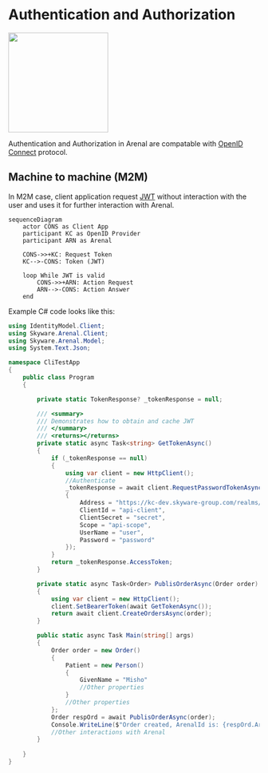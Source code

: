 # Authentication and Authorization

<img src="https://user-images.githubusercontent.com/10154711/224516759-74950b1c-4e18-431f-a867-89dfe80ee126.png" width=200px>

Authentication and Authorization in Arenal are compatable with [OpenID Connect](https://openid.net/connect/) protocol.

## Machine to machine (M2M)

In M2M case, client application request [JWT](https://jwt.io/) without interaction with the user and uses it for further interaction with Arenal.

```mermaid
sequenceDiagram
    actor CONS as Client App
    participant KC as OpenID Provider
    participant ARN as Arenal

    CONS->>+KC: Request Token
    KC-->-CONS: Token (JWT)

    loop While JWT is valid
        CONS->>+ARN: Action Request
        ARN-->-CONS: Action Answer
    end
```

Example C# code looks like this:

```c#
using IdentityModel.Client;
using Skyware.Arenal.Client;
using Skyware.Arenal.Model;
using System.Text.Json;

namespace CliTestApp
{
    public class Program
    {

        private static TokenResponse? _tokenResponse = null;

        /// <summary>
        /// Demonstrates how to obtain and cache JWT
        /// </summary>
        /// <returns></returns>
        private static async Task<string> GetTokenAsync()
        {
            if (_tokenResponse == null)
            {
                using var client = new HttpClient();
                //Authenticate
                _tokenResponse = await client.RequestPasswordTokenAsync(new PasswordTokenRequest
                {
                    Address = "https://kc-dev.skyware-group.com/realms/arenal-dev/protocol/openid-connect/token",
                    ClientId = "api-client",
                    ClientSecret = "secret",
                    Scope = "api-scope",
                    UserName = "user",
                    Password = "password"
                });
            }
            return _tokenResponse.AccessToken;
        }

        private static async Task<Order> PublisOrderAsync(Order order)
        {
            using var client = new HttpClient();
            client.SetBearerToken(await GetTokenAsync());
            return await client.CreateOrdersAsync(order);
        }

        public static async Task Main(string[] args)
        {
            Order order = new Order()
            {
                Patient = new Person() 
                { 
                    GivenName = "Misho" 
                    //Other properties
                }
                //Other properties
            };
            Order respOrd = await PublisOrderAsync(order);
            Console.WriteLine($"Order created, ArenalId is: {respOrd.ArenalId}");
            //Other interactions with Arenal
        }
       
    }
}

```
